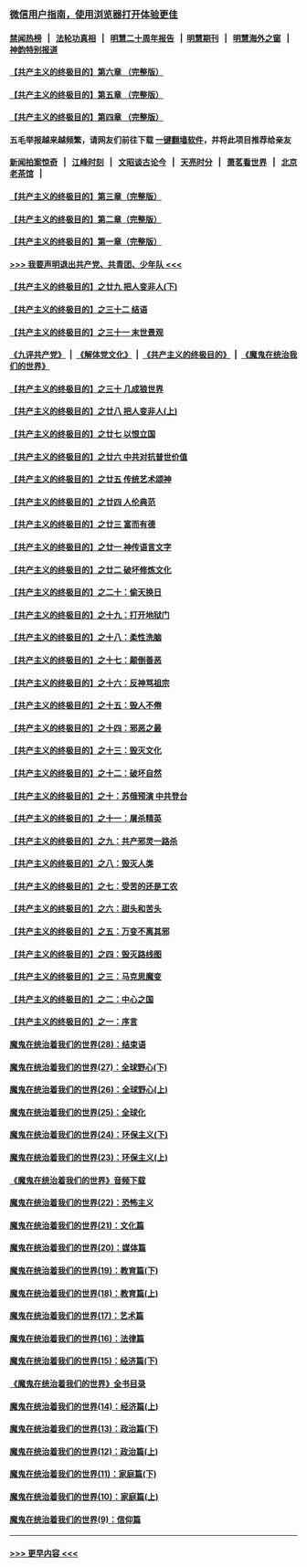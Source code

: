 ### [微信用户指南，使用浏览器打开体验更佳](https://github.com/gfw-breaker/banned-news1/blob/master/indexes/wechat-guide.md?t=0)
#### [禁闻热榜](热点新闻.md?t=0)  &nbsp;&nbsp;|&nbsp;&nbsp; [法轮功真相](https://github.com/gfw-breaker/truth/blob/master/README.md?t=0) &nbsp;&nbsp;|&nbsp;&nbsp; [明慧二十周年报告](https://github.com/gfw-breaker/mh-reports/blob/master/README.md?t=0) &nbsp;&nbsp;|&nbsp;&nbsp;[明慧期刊](https://github.com/gfw-breaker/mh-qikan) &nbsp;&nbsp;|&nbsp;&nbsp; [明慧海外之窗](https://github.com/gfw-breaker/mh-news/blob/master/README.md?t=0) &nbsp;&nbsp;|&nbsp;&nbsp; [神韵特别报道](https://github.com/gfw-breaker/mh-news/blob/master/shenyun.md?t=0)
#### [【共产主义的终极目的】第六章 （完整版）](../pages/nsc422/n11428913.md?t=02041611) 
#### [【共产主义的终极目的】第五章 （完整版）](../pages/nsc422/n11428912.md?t=02041611) 
#### [【共产主义的终极目的】第四章 （完整版）](../pages/nsc422/n11428907.md?t=02041611) 
#### 五毛举报越来越频繁，请网友们前往下载 [一键翻墙软件](https://github.com/gfw-breaker/ssr-accounts)，并将此项目推荐给亲友
#### [新闻拍案惊奇](https://github.com/gfw-breaker/banned-news1/blob/master/pages/link4.md) &nbsp;&nbsp;|&nbsp;&nbsp; [江峰时刻](https://github.com/gfw-breaker/banned-news1/blob/master/pages/link4.md) &nbsp;&nbsp;|&nbsp;&nbsp; [文昭谈古论今](https://github.com/gfw-breaker/banned-news1/blob/master/pages/link4.md) &nbsp;&nbsp;|&nbsp;&nbsp; [天亮时分](https://github.com/gfw-breaker/banned-news1/blob/master/pages/link4.md) &nbsp;&nbsp;|&nbsp;&nbsp; [萧茗看世界](https://github.com/gfw-breaker/banned-news1/blob/master/pages/link4.md) &nbsp;&nbsp;|&nbsp;&nbsp; [北京老茶馆](https://github.com/gfw-breaker/banned-news1/blob/master/pages/link4.md) &nbsp;&nbsp;|&nbsp;&nbsp; 
#### [【共产主义的终极目的】第三章（完整版）](../pages/nsc422/n11428848.md?t=02041611) 
#### [【共产主义的终极目的】第二章（完整版）](../pages/nsc422/n11428831.md?t=02041611) 
#### [【共产主义的终极目的】第一章（完整版）](../pages/nsc422/n11417651.md?t=02041611) 
#### [>>> 我要声明退出共产党、共青团、少年队 <<<](https://github.com/begood0513/goodnews/blob/master/quit/letter.md) 
#### [【共产主义的终极目的】之廿九 把人变非人(下)](../pages/nsc422/n11344140.md?t=02041611) 
#### [【共产主义的终极目的】之三十二 结语](../pages/nsc422/n11360535.md?t=02041611) 
#### [【共产主义的终极目的】之三十一 末世景观](../pages/nsc422/n11351129.md?t=02041611) 
#### [《九评共产党》](https://github.com/begood0513/9ping.md/blob/master/README.md) &nbsp;|&nbsp; [《解体党文化》](../../../../jtdwh.md/blob/master/README.md)  &nbsp;|&nbsp; [《共产主义的终极目的》](../../../../gczydzjmd.md/blob/master/README.md) &nbsp;|&nbsp; [《魔鬼在统治我们的世界》](../../../../mgztzwmdsj.md/blob/master/README.md) 
#### [【共产主义的终极目的】之三十 几成狼世界](../pages/nsc422/n11348280.md?t=02041611) 
#### [【共产主义的终极目的】之廿八 把人变非人(上)](../pages/nsc422/n11340492.md?t=02041611) 
#### [【共产主义的终极目的】之廿七 以恨立国](../pages/nsc422/n11336944.md?t=02041611) 
#### [【共产主义的终极目的】之廿六 中共对抗普世价值](../pages/nsc422/n11324785.md?t=02041611) 
#### [【共产主义的终极目的】之廿五 传统艺术颂神](../pages/nsc422/n11296396.md?t=02041611) 
#### [【共产主义的终极目的】之廿四 人伦典范](../pages/nsc422/n11296397.md?t=02041611) 
#### [【共产主义的终极目的】之廿三 富而有德](../pages/nsc422/n11283598.md?t=02041611) 
#### [【共产主义的终极目的】之廿一 神传语言文字](../pages/nsc422/n11263265.md?t=02041611) 
#### [【共产主义的终极目的】之廿二 破坏修炼文化](../pages/nsc422/n11245728.md?t=02041611) 
#### [【共产主义的终极目的】之二十：偷天换日](../pages/nsc422/n11238846.md?t=02041611) 
#### [【共产主义的终极目的】之十九：打开地狱门](../pages/nsc422/n11206376.md?t=02041611) 
#### [【共产主义的终极目的】之十八：柔性洗脑](../pages/nsc422/n11199994.md?t=02041611) 
#### [【共产主义的终极目的】之十七：颠倒善恶](../pages/nsc422/n11179782.md?t=02041611) 
#### [【共产主义的终极目的】之十六：反神骂祖宗](../pages/nsc422/n11166798.md?t=02041611) 
#### [【共产主义的终极目的】之十五：毁人不倦](../pages/nsc422/n11166792.md?t=02041611) 
#### [【共产主义的终极目的】之十四：邪恶之最](../pages/nsc422/n11150249.md?t=02041611) 
#### [【共产主义的终极目的】之十三：毁灭文化](../pages/nsc422/n11135227.md?t=02041611) 
#### [【共产主义的终极目的】之十二：破坏自然](../pages/nsc422/n11135214.md?t=02041611) 
#### [【共产主义的终极目的】之十：苏俄预演 中共登台](../pages/nsc422/n11118424.md?t=02041611) 
#### [【共产主义的终极目的】之十一：屠杀精英](../pages/nsc422/n11118442.md?t=02041611) 
#### [【共产主义的终极目的】之九：共产邪灵一路杀](../pages/nsc422/n11114139.md?t=02041611) 
#### [【共产主义的终极目的】之八：毁灭人类](../pages/nsc422/n11108503.md?t=02041611) 
#### [【共产主义的终极目的】之七：受苦的还是工农](../pages/nsc422/n11101809.md?t=02041611) 
#### [【共产主义的终极目的】之六：甜头和苦头](../pages/nsc422/n11096971.md?t=02041611) 
#### [【共产主义的终极目的】之五：万变不离其邪](../pages/nsc422/n11091285.md?t=02041611) 
#### [【共产主义的终极目的】之四：毁灭路线图](../pages/nsc422/n11086284.md?t=02041611) 
#### [【共产主义的终极目的】之三：马克思魔变](../pages/nsc422/n11061941.md?t=02041611) 
#### [【共产主义的终极目的】之二：中心之国](../pages/nsc422/n11047728.md?t=02041611) 
#### [【共产主义的终极目的】之一：序言](../pages/nsc422/n11086077.md?t=02041611) 
#### [魔鬼在统治着我们的世界(28)：结束语](../pages/nsc422/n10936246.md?t=02041611) 
#### [魔鬼在统治着我们的世界(27)：全球野心(下)](../pages/nsc422/n10928319.md?t=02041611) 
#### [魔鬼在统治着我们的世界(26)：全球野心(上)](../pages/nsc422/n10900318.md?t=02041611) 
#### [魔鬼在统治着我们的世界(25)：全球化](../pages/nsc422/n10788205.md?t=02041611) 
#### [魔鬼在统治着我们的世界(24)：环保主义(下)](../pages/nsc422/n10695307.md?t=02041611) 
#### [魔鬼在统治着我们的世界(23)：环保主义(上)](../pages/nsc422/n10688613.md?t=02041611) 
#### [《魔鬼在统治着我们的世界》音频下载](../pages/nsc422/n10635553.md?t=02041611) 
#### [魔鬼在统治着我们的世界(22)：恐怖主义](../pages/nsc422/n10614727.md?t=02041611) 
#### [魔鬼在统治着我们的世界(21)：文化篇](../pages/nsc422/n10597706.md?t=02041611) 
#### [魔鬼在统治着我们的世界(20)：媒体篇](../pages/nsc422/n10586579.md?t=02041611) 
#### [魔鬼在统治着我们的世界(19)：教育篇(下)](../pages/nsc422/n10564808.md?t=02041611) 
#### [魔鬼在统治着我们的世界(18)：教育篇(上)](../pages/nsc422/n10526970.md?t=02041611) 
#### [魔鬼在统治着我们的世界(17)：艺术篇](../pages/nsc422/n10499093.md?t=02041611) 
#### [魔鬼在统治着我们的世界(16)：法律篇](../pages/nsc422/n10485969.md?t=02041611) 
#### [魔鬼在统治着我们的世界(15)：经济篇(下)](../pages/nsc422/n10469975.md?t=02041611) 
#### [《魔鬼在统治着我们的世界》全书目录](../pages/nsc422/n10464261.md?t=02041611) 
#### [魔鬼在统治着我们的世界(14)：经济篇(上)](../pages/nsc422/n10457370.md?t=02041611) 
#### [魔鬼在统治着我们的世界(13)：政治篇(下)](../pages/nsc422/n10448270.md?t=02041611) 
#### [魔鬼在统治着我们的世界(12)：政治篇(上)](../pages/nsc422/n10444576.md?t=02041611) 
#### [魔鬼在统治着我们的世界(11)：家庭篇(下)](../pages/nsc422/n10440961.md?t=02041611) 
#### [魔鬼在统治着我们的世界(10)：家庭篇(上)](../pages/nsc422/n10435448.md?t=02041611) 
#### [魔鬼在统治着我们的世界(9)：信仰篇](../pages/nsc422/n10432159.md?t=02041611) 

----
#### [ >>> 更早内容 <<< ](../indexes/nsc422-earlier.md)
